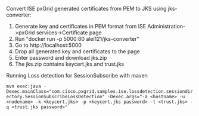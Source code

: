 Convert ISE pxGrid generated certificates from PEM to JKS using jks-converter:
  1. Generate key and certificates in PEM format from ISE Administration->pxGrid services->Certificate page
  2. Run "docker run -p 5000:80 alei121/jks-converter"
  3. Go to http://localhost:5000
  4. Drop all generated key and certificates to the page
  5. Enter password and download jks.zip
  6. The jks.zip contains keycert.jks and trust.jks

Running Loss detection for SessionSubscribe with maven

`mvn exec:java -Dexec.mainClass="com.cisco.pxgrid.samples.ise.lossdetection.sessiondirectory.SessionSubscribeLossDetection" -Dexec.args="-a <hostname> -u <nodename> -k <keycert.jks> -p <keycert.jks password> -t <trust.jks> -q <trust.jks password>"`




